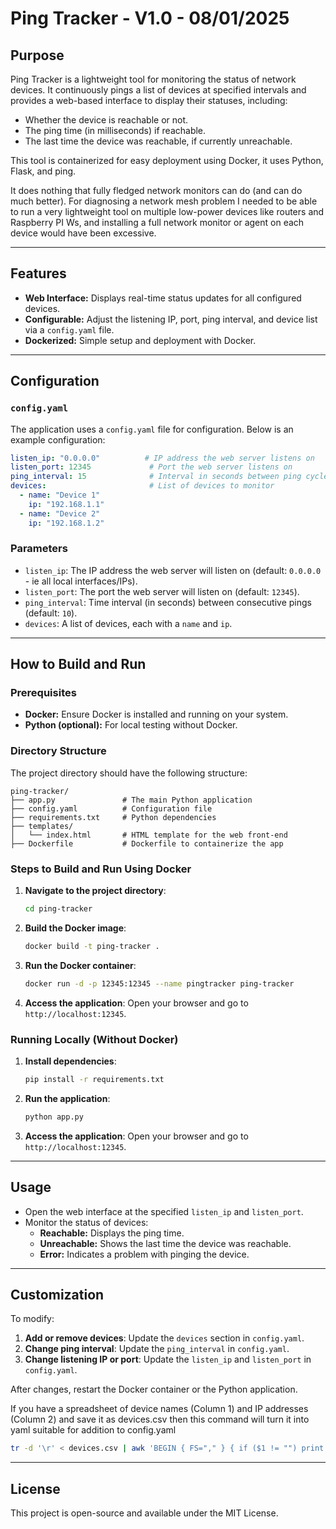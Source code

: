 
# Ping Tracker - V1.0 - 08/01/2025

## Purpose
Ping Tracker is a lightweight tool for monitoring the status of network devices. It continuously pings a list of devices at specified intervals and provides a web-based interface to display their statuses, including:
- Whether the device is reachable or not.
- The ping time (in milliseconds) if reachable.
- The last time the device was reachable, if currently unreachable.

This tool is containerized for easy deployment using Docker, it uses Python, Flask, and ping.

It does nothing that fully fledged network monitors can do (and can do much better). For diagnosing a network mesh problem I needed to be able to run a very lightweight tool on multiple low-power devices like routers and Raspberry PI Ws, and installing a full network monitor or agent on each device would have been excessive.

---

## Features
- **Web Interface:** Displays real-time status updates for all configured devices.
- **Configurable:** Adjust the listening IP, port, ping interval, and device list via a `config.yaml` file.
- **Dockerized:** Simple setup and deployment with Docker.

---

## Configuration

### `config.yaml`
The application uses a `config.yaml` file for configuration. Below is an example configuration:

```yaml
listen_ip: "0.0.0.0"          # IP address the web server listens on
listen_port: 12345             # Port the web server listens on
ping_interval: 15              # Interval in seconds between ping cycles
devices:                       # List of devices to monitor
  - name: "Device 1"
    ip: "192.168.1.1"
  - name: "Device 2"
    ip: "192.168.1.2"
```

### Parameters
- `listen_ip`: The IP address the web server will listen on (default: `0.0.0.0` - ie all local interfaces/IPs).
- `listen_port`: The port the web server will listen on (default: `12345`).
- `ping_interval`: Time interval (in seconds) between consecutive pings (default: `10`).
- `devices`: A list of devices, each with a `name` and `ip`.

---

## How to Build and Run

### Prerequisites
- **Docker:** Ensure Docker is installed and running on your system.
- **Python (optional):** For local testing without Docker.

### Directory Structure
The project directory should have the following structure:

```
ping-tracker/
├── app.py               # The main Python application
├── config.yaml          # Configuration file
├── requirements.txt     # Python dependencies
├── templates/
│   └── index.html       # HTML template for the web front-end
├── Dockerfile           # Dockerfile to containerize the app
```

### Steps to Build and Run Using Docker

1. **Navigate to the project directory**:
   ```bash
   cd ping-tracker
   ```

2. **Build the Docker image**:
   ```bash
   docker build -t ping-tracker .
   ```

3. **Run the Docker container**:
   ```bash
   docker run -d -p 12345:12345 --name pingtracker ping-tracker
   ```

4. **Access the application**:
   Open your browser and go to `http://localhost:12345`.

### Running Locally (Without Docker)

1. **Install dependencies**:
   ```bash
   pip install -r requirements.txt
   ```

2. **Run the application**:
   ```bash
   python app.py
   ```

3. **Access the application**:
   Open your browser and go to `http://localhost:12345`.

---

## Usage

- Open the web interface at the specified `listen_ip` and `listen_port`.
- Monitor the status of devices:
  - **Reachable:** Displays the ping time.
  - **Unreachable:** Shows the last time the device was reachable.
  - **Error:** Indicates a problem with pinging the device.

---

## Customization

To modify:
1. **Add or remove devices**: Update the `devices` section in `config.yaml`.
2. **Change ping interval**: Update the `ping_interval` in `config.yaml`.
3. **Change listening IP or port**: Update the `listen_ip` and `listen_port` in `config.yaml`.

After changes, restart the Docker container or the Python application.

If you have a spreadsheet of device names (Column 1) and IP addresses (Column 2) and save it as devices.csv then this command will turn it into yaml suitable for addition to config.yaml

   ```bash
tr -d '\r' < devices.csv | awk 'BEGIN { FS="," } { if ($1 != "") print "  - name: \"" $1 "\"\n    ip: \"" $2 "\"\n"; else print "" }' >temp.yaml
   ```

---

## License
This project is open-source and available under the MIT License.


